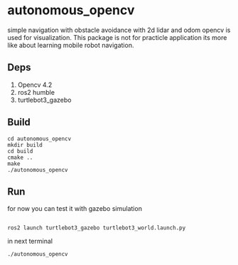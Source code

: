 # autonomous_opencv
simple navigation with obstacle avoidance with 2d lidar  and odom opencv is used for visualization. 
This package is not for practicle application its more like about learning mobile robot navigation.
## Deps
1) Opencv 4.2
2) ros2 humble
3) turtlebot3_gazebo  

## Build 
```
cd autonomous_opencv
mkdir build 
cd build 
cmake ..
make 
./autonomous_opencv
```

## Run
for now you can test it with gazebo simulation

```

ros2 launch turtlebot3_gazebo turtlebot3_world.launch.py
```

in next terminal 
```
./autonomous_opencv
```